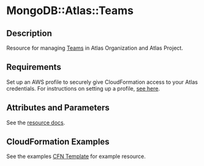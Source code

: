 # MongoDB::Atlas::Teams

## Description
Resource for managing [Teams](https://www.mongodb.com/docs/atlas/reference/api-resources-spec/#tag/Teams)
in Atlas Organization and Atlas Project.

## Requirements

Set up an AWS profile to securely give CloudFormation access to your Atlas credentials.
For instructions on setting up a profile, [see here](/README.md#mongodb-atlas-api-keys-credential-management).

## Attributes and Parameters

See the [resource docs](./docs/README.md).

## CloudFormation Examples

See the examples [CFN Template](/examples/teams/teams.json) for example resource.
